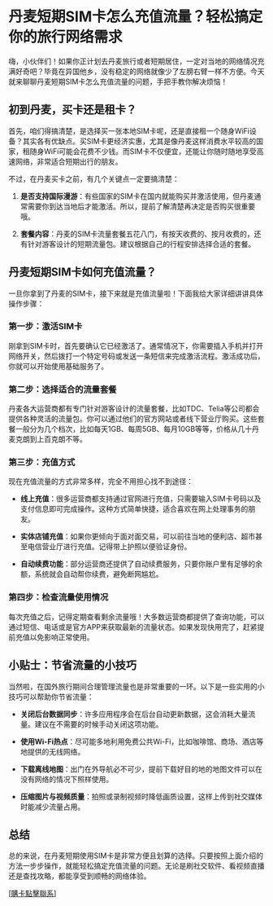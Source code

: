 # 丹麦短期SIM卡怎么充值流量？轻松搞定你的旅行网络需求

嗨，小伙伴们！如果你正计划去丹麦旅行或者短期居住，一定对当地的网络情况充满好奇吧？毕竟在异国他乡，没有稳定的网络就像少了左膀右臂一样不方便。今天就来聊聊丹麦短期SIM卡怎么充值流量的问题，手把手教你解决烦恼！

## 初到丹麦，买卡还是租卡？

首先，咱们得搞清楚，是选择买一张本地SIM卡呢，还是直接租一个随身WiFi设备？其实各有优缺点。买SIM卡更经济实惠，尤其是像丹麦这样消费水平较高的国家，租随身WiFi可能会花费不少钱。而SIM卡不仅便宜，还能让你随时随地享受高速网络，非常适合短期出行的朋友。

不过，在丹麦买卡之前，有几个关键点一定要搞清楚：

1. **是否支持国际漫游**：有些国家的SIM卡在国内就能购买并激活使用，但丹麦通常需要你到达当地后才能激活。所以，提前了解清楚再决定是否购买很重要哦。
   
2. **套餐内容**：丹麦的SIM卡流量套餐五花八门，有按天收费的、按月收费的，还有针对游客设计的短期流量包。建议根据自己的行程安排选择合适的套餐。

## 丹麦短期SIM卡如何充值流量？

一旦你拿到了丹麦的SIM卡，接下来就是充值流量啦！下面我给大家详细讲讲具体操作步骤：

### 第一步：激活SIM卡

刚拿到SIM卡时，首先要确认它已经激活了。通常情况下，你需要插入手机并打开网络开关，然后拨打一个特定号码或发送一条短信来完成激活流程。激活成功后，你就可以开始使用基础服务了。

### 第二步：选择适合的流量套餐

丹麦各大运营商都有专门针对游客设计的流量套餐，比如TDC、Telia等公司都会提供各种灵活的流量包。你可以通过他们的官方网站或者线下营业厅购买。这些套餐一般分为几个档次，比如每天1GB、每周5GB、每月10GB等等，价格从几十丹麦克朗到上百克朗不等。

### 第三步：充值方式

现在充值流量的方式非常多样，完全不用担心找不到途径：

- **线上充值**：很多运营商都支持通过官网进行充值，只需要输入SIM卡号码以及支付信息即可完成操作。这种方式简单快捷，适合喜欢在网上处理事务的朋友。
  
- **实体店铺充值**：如果你更倾向于面对面交易，可以前往当地的便利店、超市甚至电信营业厅进行充值。记得带上护照以便验证身份。

- **自动续费功能**：部分运营商还提供了自动续费服务，只要你账户里有足够的余额，系统就会自动帮你续费，避免断网尴尬。

### 第四步：检查流量使用情况

每次充值之后，记得定期查看剩余流量哦！大多数运营商都提供了查询功能，可以通过短信、电话或是官方APP来获取最新的流量状态。如果发现快用完了，赶紧提前充值以免影响正常使用。

## 小贴士：节省流量的小技巧

当然啦，在国外旅行期间合理管理流量也是非常重要的一环。以下是一些实用的小技巧可以帮助你节省流量：

- **关闭后台数据同步**：许多应用程序会在后台自动更新数据，这会消耗大量流量。建议在不需要的时候手动关闭这项功能。
  
- **使用Wi-Fi热点**：尽可能多地利用免费公共Wi-Fi，比如咖啡馆、商场、酒店等地提供的无线网络。

- **下载离线地图**：出门在外导航必不可少，提前下载好目的地的地图文件可以在没有网络的情况下照样使用。

- **压缩图片与视频质量**：拍照或录制视频时降低画质设置，这样上传到社交媒体时能减少流量占用。

## 总结

总的来说，在丹麦短期使用SIM卡是非常方便且划算的选择。只要按照上面介绍的方法一步步操作，就能轻松搞定充值流量的问题。无论是刷社交软件、看视频直播还是查找攻略，都能享受到顺畅的网络体验。

[[購卡點擊聯系](https://t.me/s/esim1088)]